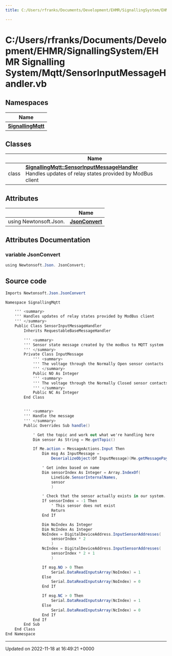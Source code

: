 ```yaml
---
title: C:/Users/rfranks/Documents/Development/EHMR/SignallingSystem/EHMR Signalling System/Mqtt/SensorInputMessageHandler.vb

---
```


# C:/Users/rfranks/Documents/Development/EHMR/SignallingSystem/EHMR Signalling System/Mqtt/SensorInputMessageHandler.vb



## Namespaces

| Name           |
| -------------- |
| **[SignallingMqtt](/SignallingSystem-doc/mainsystem/Namespaces/namespaceSignallingMqtt/)**  |

## Classes

|                | Name           |
| -------------- | -------------- |
| class | **[SignallingMqtt::SensorInputMessageHandler](/SignallingSystem-doc/mainsystem/Classes/classSignallingMqtt_1_1SensorInputMessageHandler/)** <br>Handles updates of relay states provided by ModBus client  |

## Attributes

|                | Name           |
| -------------- | -------------- |
| ﻿using Newtonsoft.Json. | **[JsonConvert](/SignallingSystem-doc/mainsystem/Files/SensorInputMessageHandler_8vb/#variable-jsonconvert)**  |



## Attributes Documentation

### variable JsonConvert

```csharp
﻿using Newtonsoft.Json. JsonConvert;
```



## Source code

```csharp
Imports Newtonsoft.Json.JsonConvert

Namespace SignallingMqtt

    ''' <summary>
    ''' Handles updates of relay states provided by ModBus client
    ''' </summary>
    Public Class SensorInputMessageHandler
        Inherits RequestableBaseMessageHandler

        ''' <summary>
        ''' Sensor state message created by the modbus to MQTT system
        ''' </summary>
        Private Class InputMessage
            ''' <summary>
            ''' The voltage through the Normally Open sensor contacts
            ''' </summary>
            Public NO As Integer
            ''' <summary>
            ''' The voltage through the Normally Closed sensor contacts
            ''' </summary>
            Public NC As Integer
        End Class


        ''' <summary>
        ''' Handle the message
        ''' </summary>
        Public Overrides Sub handle()

            ' Get the topic and work out what we're handling here
            Dim sensor As String = Me.getTopic()

            If Me.action = MessageActions.Input Then
                Dim msg As InputMessage =
                    DeserializeObject(Of InputMessage)(Me.getMessagePayload())

                ' Get index based on name
                Dim sensorIndex As Integer = Array.IndexOf(
                    LineSide.SensorInternalNames,
                    sensor
                    )

                ' Check that the sensor actually exists in our system.
                If sensorIndex = -1 Then
                    ' This sensor does not exist
                    Return
                End If

                Dim NoIndex As Integer
                Dim NcIndex As Integer
                NoIndex = DigitalDeviceAddress.InputSensorAddresses(
                    sensorIndex * 2
                    )
                NcIndex = DigitalDeviceAddress.InputSensorAddresses(
                    sensorIndex * 2 + 1
                    )

                If msg.NO > 0 Then
                    Serial.DataReadInputsArray(NoIndex) = 1
                Else
                    Serial.DataReadInputsArray(NoIndex) = 0
                End If

                If msg.NC > 0 Then
                    Serial.DataReadInputsArray(NcIndex) = 1
                Else
                    Serial.DataReadInputsArray(NcIndex) = 0
                End If
            End If
        End Sub
    End Class
End Namespace
```


-------------------------------

Updated on 2022-11-18 at 16:49:21 +0000
